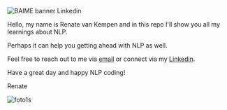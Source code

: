 ![BAIME banner Linkedin](https://user-images.githubusercontent.com/47600826/73174265-9c3c5e80-4107-11ea-858b-c2c9f5304729.png)

Hello, my name is Renate van Kempen and in this repo I'll show you all my learnings about NLP.

Perhaps it can help you getting ahead with NLP as well. 

Feel free to reach out to me via [email](renate@baime.nl) or connect via my [Linkedin](https://www.linkedin.com/in/renatevankempen/). 

Have a great day and happy NLP coding!

Renate

![foto1s](https://user-images.githubusercontent.com/47600826/73173281-4f578880-4105-11ea-8862-4c54a530e7f4.jpg)
